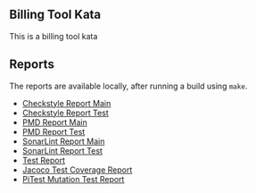 ## Billing Tool Kata
This is a billing tool kata

## Reports
The reports are available locally, after running a build using `make`.

* [Checkstyle Report Main](build/reports/checkstyle/checkstyleMain/report.html)
* [Checkstyle Report Test](build/reports/checkstyle/checkstyleTest/report.html)
* [PMD Report Main](build/reports/pmd/pmdMain/report.html)
* [PMD Report Test](build/reports/pmd/pmdTest/report.html)
* [SonarLint Report Main](build/reports/sonarlint/sonarlintMain/report.html)
* [SonarLint Report Test](build/reports/sonarlint/sonarlintTest/report.html)
* [Test Report](build/reports/test/test/html/index.html)
* [Jacoco Test Coverage Report](build/reports/jacoco/test/html/index.html)
* [PiTest Mutation Test Report](build/reports/pitest/index.html)
